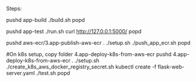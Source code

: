 Steps:


pushd app-build
./build.sh
popd

pushd app-test
./run.sh
curl http://127.0.0.1:5000/
popd

pushd aws-ecr/3.app-publish-aws-ecr
. ./setup.sh
./push_app_ecr.sh
popd

#On k8s setup, copy folder 4.app-deploy-k8s-from-aws-ecr
pushd 4.app-deploy-k8s-from-aws-ecr
. ./setup.sh
./create_k8s_aws_docker_registry_secret.sh
kubectl create -f flask-web-server.yaml
./test.sh
popd

